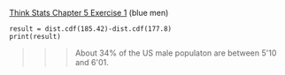 [Think Stats Chapter 5 Exercise 1](http://greenteapress.com/thinkstats2/html/thinkstats2006.html#toc50) (blue men)

    result = dist.cdf(185.42)-dist.cdf(177.8) 
    print(result)

>>> About 34% of the US male populaton are between 5'10 and 6'01. 
